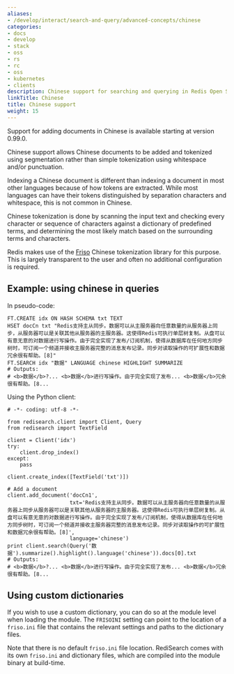 ```yaml
---
aliases:
- /develop/interact/search-and-query/advanced-concepts/chinese
categories:
- docs
- develop
- stack
- oss
- rs
- rc
- oss
- kubernetes
- clients
description: Chinese support for searching and querying in Redis Open Source
linkTitle: Chinese
title: Chinese support
weight: 15
---
```


Support for adding documents in Chinese is available starting at version 0.99.0.

Chinese support allows Chinese documents to be added and tokenized using segmentation
rather than simple tokenization using whitespace and/or punctuation.

Indexing a Chinese document is different than indexing a document in most other
languages because of how tokens are extracted. While most languages can have
their tokens distinguished by separation characters and whitespace, this
is not common in Chinese.

Chinese tokenization is done by scanning the input text and checking every
character or sequence of characters against a dictionary of predefined terms,
and determining the most likely match based on the surrounding terms and characters.

Redis makes use of the [Friso](https://github.com/lionsoul2014/friso)
Chinese tokenization library for this purpose. This is largely transparent to
the user and often no additional configuration is required.

## Example: using chinese in queries

In pseudo-code:

```
FT.CREATE idx ON HASH SCHEMA txt TEXT
HSET docCn txt "Redis支持主从同步。数据可以从主服务器向任意数量的从服务器上同步，从服务器可以是关联其他从服务器的主服务器。这使得Redis可执行单层树复制。从盘可以有意无意的对数据进行写操作。由于完全实现了发布/订阅机制，使得从数据库在任何地方同步树时，可订阅一个频道并接收主服务器完整的消息发布记录。同步对读取操作的可扩展性和数据冗余很有帮助。[8]"
FT.SEARCH idx "数据" LANGUAGE chinese HIGHLIGHT SUMMARIZE
# Outputs:
# <b>数据</b>?... <b>数据</b>进行写操作。由于完全实现了发布... <b>数据</b>冗余很有帮助。[8...
```

Using the Python client:

```
# -*- coding: utf-8 -*-

from redisearch.client import Client, Query
from redisearch import TextField

client = Client('idx')
try:
    client.drop_index()
except:
    pass

client.create_index([TextField('txt')])

# Add a document
client.add_document('docCn1',
                    txt='Redis支持主从同步。数据可以从主服务器向任意数量的从服务器上同步从服务器可以是关联其他从服务器的主服务器。这使得Redis可执行单层树复制。从盘可以有意无意的对数据进行写操作。由于完全实现了发布/订阅机制，使得从数据库在任何地方同步树时，可订阅一个频道并接收主服务器完整的消息发布记录。同步对读取操作的可扩展性和数据冗余很有帮助。[8]',
                    language='chinese')
print client.search(Query('数据').summarize().highlight().language('chinese')).docs[0].txt
# Outputs:
# <b>数据</b>?... <b>数据</b>进行写操作。由于完全实现了发布... <b>数据</b>冗余很有帮助。[8...
```

## Using custom dictionaries

If you wish to use a custom dictionary, you can do so at the module level when
loading the module. The `FRISOINI` setting can point to the location of a
`friso.ini` file that contains the relevant settings and paths to the dictionary
files.

Note that there is no default `friso.ini` file location. RediSearch comes with
its own `friso.ini` and dictionary files, which are compiled into the module
binary at build-time.
